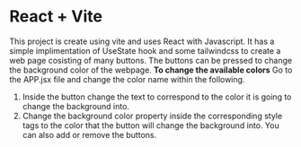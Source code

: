 # React + Vite

This project is create using vite and uses React with Javascript. It has a simple implimentation of UseState hook and some tailwindcss to create a web page cosisting of many buttons. The buttons can be pressed to change the background color of the webpage.
**To change the available colors**
Go to the APP.jsx file and change the color name within the following.
1. Inside the button change the text to correspond to the color it is going to change the background into.
2. Change the background color property inside the corresponding style tags to the color that the button will change the background into.
You can also add or remove the buttons.
